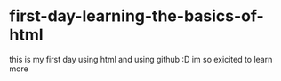 # first-day-learning-the-basics-of-html
 this is my first day using html and using github :D im so exicited to learn more
